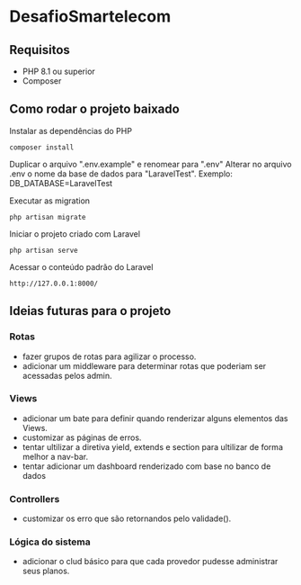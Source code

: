# DesafioSmartelecom
## Requisitos

* PHP 8.1 ou superior
* Composer

## Como rodar o projeto baixado
Instalar as dependências do PHP
```
composer install
```


Duplicar o arquivo ".env.example" e renomear para ".env"
Alterar no arquivo .env o nome da base de dados para "LaravelTest". Exemplo: DB_DATABASE=LaravelTest


Executar as migration
```
php artisan migrate
```

Iniciar o projeto criado com Laravel
```
php artisan serve
```

Acessar o conteúdo padrão do Laravel
```
http://127.0.0.1:8000/
```

## Ideias futuras para o projeto
### Rotas 
- fazer grupos de rotas para agilizar o processo.
- adicionar um middleware para determinar rotas que poderiam ser acessadas pelos admin.

### Views
- adicionar um bate para definir quando renderizar alguns elementos das Views.
- customizar as páginas de erros.
- tentar ultilizar a diretiva yield, extends e section para ultilizar de forma melhor a nav-bar.
- tentar adicionar um dashboard renderizado com base no banco de dados

### Controllers
- customizar os erro que são retornandos pelo validade().

### Lógica do sistema
- adicionar o clud básico para que cada provedor pudesse administrar seus planos.
 
